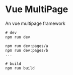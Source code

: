 # Vue MultiPage

An vue multipage framework

```shell
# dev
npm run dev

npm run dev:pages/a
npm run dev:pages/b
...

# build
npm run build
```
